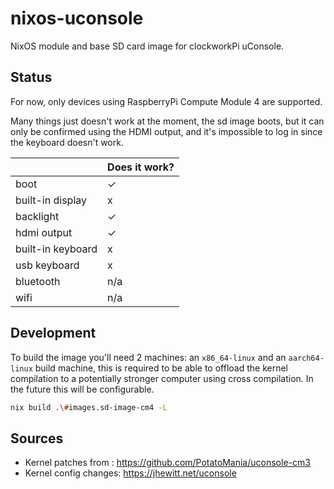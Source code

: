 # nixos-uconsole

NixOS module and base SD card image for clockworkPi uConsole.

## Status

For now, only devices using RaspberryPi Compute Module 4 are supported.

Many things just doesn't work at the moment, the sd image boots, but it can only be confirmed using
the HDMI output, and it's impossible to log in since the keyboard doesn't work.

|                   | Does it work? |
|------------------ | ------------- |
| boot              | ✓             |
| built-in display  | x             |
| backlight         | ✓             |
| hdmi output       | ✓             |
| built-in keyboard | x             |
| usb keyboard      | x             |
| bluetooth         | n/a           |
| wifi              | n/a           |

## Development

To build the image you'll need 2 machines: an `x86_64-linux` and an `aarch64-linux` build machine,
this is required to be able to offload the kernel compilation to a potentially stronger computer
using cross compilation. In the future this will be configurable.

```bash
nix build .\#images.sd-image-cm4 -L
```

## Sources

- Kernel patches from  : https://github.com/PotatoMania/uconsole-cm3
- Kernel config changes: https://jhewitt.net/uconsole

